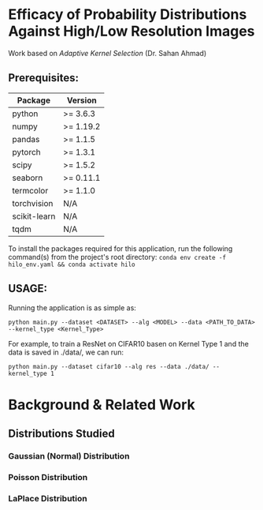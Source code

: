 # Efficacy of Probability Distributions Against High/Low Resolution Images
Work based on *Adaptive Kernel Selection* (Dr. Sahan Ahmad)

## Prerequisites:
| Package       | Version   |
|---------------|-----------|
| python        | >= 3.6.3  |
| numpy         | >= 1.19.2 |
| pandas        | >= 1.1.5  |
| pytorch       | >= 1.3.1  |
| scipy         | >= 1.5.2  |
| seaborn       | >= 0.11.1 |
| termcolor     | >= 1.1.0  |
| torchvision   | N/A       |
| scikit-learn  | N/A       |
| tqdm          | N/A       |

To install the packages required for this application, run the following command(s) from the project's root directory: `conda env create -f hilo_env.yaml && conda activate hilo`

## USAGE: 
Running the application is as simple as:

`python main.py --dataset <DATASET> --alg <MODEL> --data <PATH_TO_DATA> --kernel_type <Kernel_Type>`

For example, to train a ResNet on CIFAR10 basen on Kernel Type 1 and the data is saved in ./data/, we can run:

`python main.py --dataset cifar10 --alg res --data ./data/ --kernel_type 1`

# Background & Related Work

## Distributions Studied

### Gaussian (Normal) Distribution

### Poisson Distribution

### LaPlace Distribution